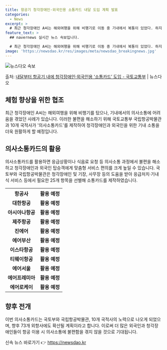 ```yaml
---
title: 항공기 청각장애인·외국인용 소통카드 내달 도입 계획 발표
categories:
  - News
excerpt: >
  # 최근 청각장애인 A씨는 해외여행을 위해 비행기로 이동 중 기내에서 복통이 있었다. 하지만 인터넷 번역기 …
feature_text: >
  ## navernews 실시간 뉴스 속보입니다.

  # 최근 청각장애인 A씨는 해외여행을 위해 비행기로 이동 중 기내에서 복통이 있었다. 하지만 인터넷 번역기 …
image: 'https://newsdao.kr/res/images/meta/newsdao_breakingnews.jpg'
---
```


![뉴스다오 속보](https://newsdao.kr/res/images/meta/newsdao_breakingnews.jpg)

<p>출처: <a href="https://newsdao.kr/3675" rel="dofollow">내달부터 항공기 내에 청각장애인·외국인용 ‘소통카드’ 도입 - 국토교통부</a> | 뉴스다오</p>

<h2 data-ke-size="size26">체험 향상을 위한 협조</h2>
<p data-ke-size="size16">최근 청각장애인 A씨는 해외여행을 위해 비행기를 탔으나, 기내에서의 의사소통에 어려움을 겪었던 사례가 있습니다. 이러한 불편을 해소하기 위해 국토교통부 국립항공박물관과 10개 국적사가 '의사소통카드'를 제작하여 청각장애인과 외국인을 위한 기내 소통을 더욱 원활하게 할 예정입니다.</p>

<h2 data-ke-size="size26">의사소통카드의 활용</h2>
<p data-ke-size="size16">의사소통카드를 활용하면 응급상황이나 식음료 요청 등 의사소통 과정에서 불편을 해소하고 청각장애인과 외국인 탑승객에게 맞춤형 서비스 편의를 크게 높일 수 있습니다. 국토부와 국립항공박물관은 청각장애인 및 기장, 사무장 등의 도움을 받아 응급처치·기내식 서비스 등에서 필요한 25개 항목을 선별해 소통카드를 제작하였습니다.</p>

<table>
	<tr>
		<th>항공사</th>
		<th>활용 예정</th>
	</tr>
	<tr>
		<td style="text-align: center; height: 17px;"><b>대한항공</b></td>
		<td style="text-align: center; height: 17px;"><b>활용 예정</b></td>
	</tr>
	<tr>
		<td style="text-align: center; height: 17px;"><b>아시아나항공</b></td>
		<td style="text-align: center; height: 17px;"><b>활용 예정</b></td>
	</tr>
	<tr>
		<td style="text-align: center; height: 17px;"><b>제주항공</b></td>
		<td style="text-align: center; height: 17px;"><b>활용 예정</b></td>
	</tr>
	<tr>
		<td style="text-align: center; height: 17px;"><b>진에어</b></td>
		<td style="text-align: center; height: 17px;"><b>활용 예정</b></td>
	</tr>
	<tr>
		<td style="text-align: center; height: 17px;"><b>에어부산</b></td>
		<td style="text-align: center; height: 17px;"><b>활용 예정</b></td>
	</tr>
	<tr>
		<td style="text-align: center; height: 17px;"><b>이스타항공</b></td>
		<td style="text-align: center; height: 17px;"><b>활용 예정</b></td>
	</tr>
	<tr>
		<td style="text-align: center; height: 17px;"><b>티웨이항공</b></td>
		<td style="text-align: center; height: 17px;"><b>활용 예정</b></td>
	</tr>
	<tr>
		<td style="text-align: center; height: 17px;"><b>에어서울</b></td>
		<td style="text-align: center; height: 17px;"><b>활용 예정</b></td>
	</tr>
	<tr>
		<td style="text-align: center; height: 17px;"><b>에어프레미아</b></td>
		<td style="text-align: center; height: 17px;"><b>활용 예정</b></td>
	</tr>
	<tr>
		<td style="text-align: center; height: 17px;"><b>에어로케이</b></td>
		<td style="text-align: center; height: 17px;"><b>활용 예정</b></td>
	</tr>
</table>

<h2 data-ke-size="size26">향후 전개</h2>
<p data-ke-size="size16">이번 의사소통카드는 국토부와 국립항공박물관, 10개 국적사의 노력으로 나오게 되었으며, 향후 73개 외항사에도 확산될 계획이라고 합니다. 이로써 더 많은 외국인과 청각장애인들이 항공 이용 시 의사소통에 불편함을 겪지 않을 것으로 기대됩니다.</p> 

신속 뉴스 바로가기 👉 <a href="https://newsdao.kr" rel="dofollow">https://newsdao.kr</a>


